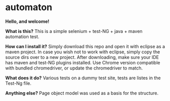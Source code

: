 # automaton
**Hello, and welcome!**

**What is this?**
This is a simple selenium + test-NG + java + maven automation test.

**How can I install it?**
Simply download this repo and open it with eclipse as a maven project. In case you wish not to work with eclipse, simply copy the source dirs over to a new project.
After downloading, make sure your IDE has maven and test-NG plugins installed. Use Chrome version compatible with bundled chromedriver, or update the chromedriver to match.

**What does it do?**
Various tests on a dummy test site, tests are listes in the Test-Ng file.

**Anything else?**
Page object model was used as a basis for the structure.


